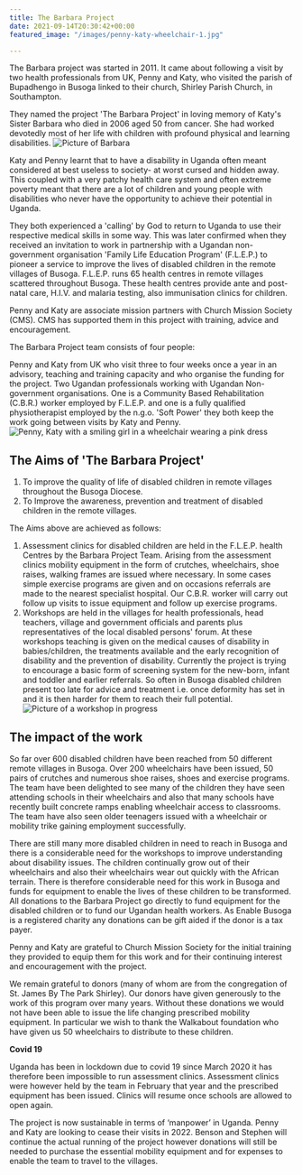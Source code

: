 ```yaml
---
title: The Barbara Project
date: 2021-09-14T20:30:42+00:00
featured_image: "/images/penny-katy-wheelchair-1.jpg"

---
```

The Barbara project was started in 2011. It came about following a visit by two health professionals from UK,  Penny and Katy, who visited the parish of Bupadhengo in Busoga linked to their church, Shirley Parish Church, in Southampton.

They named the project 'The Barbara Project' in loving memory of Katy's Sister Barbara who died in 2006 aged 50 from cancer. She had worked devotedly most of her life with children with profound physical and learning disabilities.
![Picture of Barbara](/images/barbara.jpg)

Katy and Penny learnt that to have a disability in Uganda often meant considered at best useless to society- at worst cursed and hidden away. This coupled with a very patchy health care system and often extreme poverty meant that there are a lot of children and young people with disabilities who never have the opportunity to achieve their potential in Uganda.

They both experienced a 'calling' by God to return to Uganda to use their respective medical skills in some way. This was later confirmed when they received an invitation to work in partnership with a Ugandan non-government organisation 'Family Life Education Program' (F.L.E.P.) to pioneer a service to improve the lives of disabled children in the remote villages of Busoga. F.L.E.P. runs 65 health centres in remote villages scattered throughout Busoga. These health centres provide ante and post- natal care, H.I.V. and malaria testing, also immunisation clinics for children.

Penny and Katy are associate mission partners with Church Mission Society (CMS). CMS has supported them in this project with training, advice and encouragement.

The Barbara Project team consists of four people:

Penny and Katy from UK who visit three to four weeks once a year in an advisory, teaching and training capacity and who organise the funding for the project.
Two Ugandan professionals working with Ugandan Non- government organisations. One is a Community Based Rehabilitation (C.B.R.) worker employed by F.L.E.P. and one is a fully qualified physiotherapist employed by the n.g.o. 'Soft Power' they both keep the work going between visits by Katy and Penny.
![Penny, Katy with a smiling girl in a wheelchair wearing a pink dress](/images/penny-katy-wheelchair-1.jpg)

## The Aims of 'The Barbara Project'

1. To improve the quality of life of disabled children in remote villages throughout the Busoga Diocese.
2. To Improve the awareness, prevention and treatment of disabled children in the remote villages.

The Aims above are achieved as follows:

1. Assessment clinics for disabled children are held in the F.L.E.P. health Centres by the Barbara Project Team. Arising from the assessment clinics mobility equipment in the form of crutches, wheelchairs, shoe raises, walking frames are issued where necessary. In some cases simple exercise programs are given and on occasions referrals are made to the nearest specialist hospital. Our C.B.R. worker will carry out follow up visits to issue equipment and follow up exercise programs.
2. Workshops are held in the villages for health professionals, head teachers, village and government officials and parents plus representatives of the local disabled persons' forum. At these workshops teaching is given on the medical causes of disability in babies/children, the treatments available and the early recognition of disability and the prevention of disability. Currently the project is trying to encourage a basic form of screening system for the new-born, infant and toddler and earlier referrals. So often in Busoga disabled children present too late for advice and treatment i.e. once deformity has set in and it is then harder for them to reach their full potential.
   ![Picture of a workshop in progress](/images/teaching.jpg)

## The impact of the work

So far over 600 disabled children have been reached from 50 different remote villages in Busoga. Over 200 wheelchairs have been issued, 50 pairs of crutches and numerous shoe raises, shoes and exercise programs. The team have been delighted to see many of the children they have seen attending schools in their wheelchairs and also that many schools have recently built concrete ramps enabling wheelchair access to classrooms. The team have also seen older teenagers issued with a wheelchair or mobility trike gaining employment successfully.

There are still many more disabled children in need to reach in Busoga and there is a considerable need for the workshops to improve understanding about disability issues. The children continually grow out of their wheelchairs and also their wheelchairs wear out quickly with the African terrain. There is therefore considerable need for this work in Busoga and funds for equipment to enable the lives of these children to be transformed.
All donations to the Barbara Project go directly to fund equipment for the disabled children or to fund our Ugandan health workers. As Enable Busoga is a registered charity any donations can be gift aided if the donor is a tax payer.

Penny and Katy are grateful to Church Mission Society for the initial training they provided to equip them for this work and for their continuing interest and encouragement with the project.

We remain grateful to donors (many of whom are from the congregation of St. James By The Park Shirley). Our donors have given generously to the work of this program over many years. Without these donations we would not have been able to issue the life changing prescribed mobility equipment. In particular we wish to thank the Walkabout foundation who have given us 50 wheelchairs to distribute to these children.

**Covid 19**

Uganda has been in lockdown due to covid 19 since March 2020 it has therefore been impossible to run assessment clinics. Assessment clinics were however held by the team in February that year and the prescribed equipment has been issued. Clinics will resume once schools are allowed to open again.

The project is now sustainable in terms of ‘manpower’ in Uganda. Penny and Katy are looking to cease their visits in 2022. Benson and Stephen will continue the actual running of the project however donations will still be needed to purchase the essential mobility equipment and for expenses to enable the team to travel to the villages.